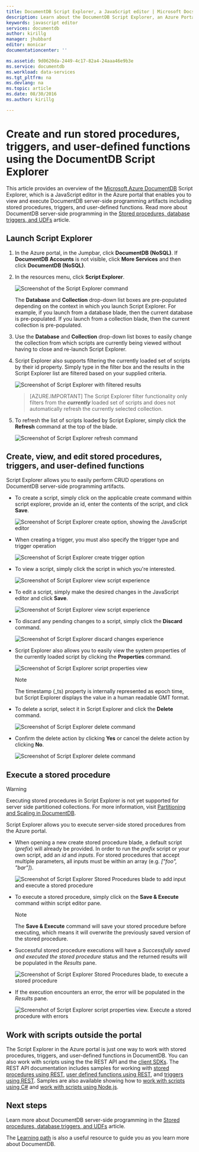 ```yaml
---
title: DocumentDB Script Explorer, a JavaScript editor | Microsoft Docs
description: Learn about the DocumentDB Script Explorer, an Azure Portal tool to manage DocumentDB server-side programming artifacts including stored procedures, triggers, and user-defined functions.
keywords: javascript editor
services: documentdb
author: kirillg
manager: jhubbard
editor: monicar
documentationcenter: ''

ms.assetid: 9d0620da-2449-4c17-82a4-24aaa46e9b3e
ms.service: documentdb
ms.workload: data-services
ms.tgt_pltfrm: na
ms.devlang: na
ms.topic: article
ms.date: 08/30/2016
ms.author: kirillg

---
```

# Create and run stored procedures, triggers, and user-defined functions using the DocumentDB Script Explorer
This article provides an overview of the [Microsoft Azure DocumentDB](https://azure.microsoft.com/services/documentdb/) Script Explorer, which is a JavaScript editor in the Azure portal that enables you to view and execute DocumentDB server-side programming artifacts including stored procedures, triggers, and user-defined functions. Read more about DocumentDB server-side programming in the [Stored procedures, database triggers, and UDFs](documentdb-programming.md) article.

## Launch Script Explorer
1. In the Azure portal, in the Jumpbar, click **DocumentDB (NoSQL)**. If **DocumentDB Accounts** is not visible, click **More Services** and then click **DocumentDB (NoSQL)**.
2. In the resources menu, click **Script Explorer**.
   
    ![Screenshot of the Script Explorer command](./media/documentdb-view-scripts/scriptexplorercommand.png)
   
    The **Database** and **Collection** drop-down list boxes are pre-populated depending on the context in which you launch Script Explorer.  For example, if you launch from a database blade, then the current database is pre-populated.  If you launch from a collection blade, then the current collection is pre-populated.
3. Use the **Database** and **Collection** drop-down list boxes to easily change the collection from which scripts are currently being viewed without having to close and re-launch Script Explorer.  
4. Script Explorer also supports filtering the currently loaded set of scripts by their id property.  Simply type in the filter box and the results in the Script Explorer list are filtered based on your supplied criteria.
   
    ![Screenshot of Script Explorer with filtered results](./media/documentdb-view-scripts/scriptexplorerfilterresults.png)

    > [AZURE.IMPORTANT] The Script Explorer filter functionality only filters from the ***currently*** loaded set of scripts and does not automatically refresh the currently selected collection.

1. To refresh the list of scripts loaded by Script Explorer, simply click the **Refresh** command at the top of the blade.
   
    ![Screenshot of Script Explorer refresh command](./media/documentdb-view-scripts/scriptexplorerrefresh.png)

## Create, view, and edit stored procedures, triggers, and user-defined functions
Script Explorer allows you to easily perform CRUD operations on DocumentDB server-side programming artifacts.  

* To create a script, simply click on the applicable create command within script explorer, provide an id, enter the contents of the script, and click **Save**.
  
    ![Screenshot of Script Explorer create option, showing the JavaScript editor](./media/documentdb-view-scripts/scriptexplorercreatecommand.png)
* When creating a trigger, you must also specify the trigger type and trigger operation
  
    ![Screenshot of Script Explorer create trigger option](./media/documentdb-view-scripts/scriptexplorercreatetrigger.png)
* To view a script, simply click the script in which you're interested.
  
    ![Screenshot of Script Explorer view script experience](./media/documentdb-view-scripts/scriptexplorerviewscript.png)
* To edit a script, simply make the desired changes in the JavaScript editor and click **Save**.
  
    ![Screenshot of Script Explorer view script experience](./media/documentdb-view-scripts/scriptexplorereditscript.png)
* To discard any pending changes to a script, simply click the **Discard** command.
  
    ![Screenshot of Script Explorer discard changes experience](./media/documentdb-view-scripts/scriptexplorerdiscardchanges.png)
* Script Explorer also allows you to easily view the system properties of the currently loaded script by clicking the **Properties** command.
  
    ![Screenshot of Script Explorer script properties view](./media/documentdb-view-scripts/scriptproperties.png)
  
  > [!NOTE]
  > The timestamp (_ts) property is internally represented as epoch time, but Script Explorer displays the value in a human readable GMT format.
  > 
  > 
* To delete a script, select it in Script Explorer and click the **Delete** command.
  
    ![Screenshot of Script Explorer delete command](./media/documentdb-view-scripts/scriptexplorerdeletescript1.png)
* Confirm the delete action by clicking **Yes** or cancel the delete action by clicking **No**.
  
    ![Screenshot of Script Explorer delete command](./media/documentdb-view-scripts/scriptexplorerdeletescript2.png)

## Execute a stored procedure
> [!WARNING]
> Executing stored procedures in Script Explorer is not yet supported for server side partitioned collections. For more information, visit [Partitioning and Scaling in DocumentDB](documentdb-partition-data.md).
> 
> 

Script Explorer allows you to execute server-side stored procedures from the Azure portal.

* When opening a new create stored procedure blade, a default script (*prefix*) will already be provided. In order to run the *prefix* script or your own script, add an *id* and *inputs*. For stored procedures that accept multiple parameters, all inputs must be within an array (e.g. *["foo", "bar"]*).
  
    ![Screenshot of Script Explorer Stored Procedures blade to add input and execute a stored procedure](./media/documentdb-view-scripts/documentdb-execute-a-stored-procedure-input.png)
* To execute a stored procedure, simply click on the **Save & Execute** command within script editor pane.
  
  > [!NOTE]
  > The **Save & Execute** command will save your stored procedure before executing, which means it will overwrite the previously saved version of the stored procedure.
  > 
  > 
* Successful stored procedure executions will have a *Successfully saved and executed the stored procedure* status and the returned results will be populated in the *Results* pane.
  
    ![Screenshot of Script Explorer Stored Procedures blade, to execute a stored procedure](./media/documentdb-view-scripts/documentdb-execute-a-stored-procedure.png)
* If the execution encounters an error, the error will be populated in the *Results* pane.
  
    ![Screenshot of Script Explorer script properties view. Execute a stored procedure with errors](./media/documentdb-view-scripts/documentdb-execute-a-stored-procedure-error.png)

## Work with scripts outside the portal
The Script Explorer in the Azure portal is just one way to work with stored procedures, triggers, and user-defined functions in DocumentDB. You can also work with scripts using the the REST API and the [client SDKs](documentdb-sdk-dotnet.md). The REST API documentation includes samples for working with [stored procedures using REST](https://msdn.microsoft.com/library/azure/mt489092.aspx), [user defined functions using REST](https://msdn.microsoft.com/library/azure/dn781481.aspx), and [triggers using REST](https://msdn.microsoft.com/library/azure/mt489116.aspx). Samples are also available showing how to [work with scripts using C#](documentdb-dotnet-samples.md#server-side-programming-examples) and [work with scripts using Node.js](documentdb-nodejs-samples.md#server-side-programming-examples).

## Next steps
Learn more about DocumentDB server-side programming in the [Stored procedures, database triggers, and UDFs](documentdb-programming.md) article.

The [Learning path](https://azure.microsoft.com/documentation/learning-paths/documentdb/) is also a useful resource to guide you as you learn more about DocumentDB.  

